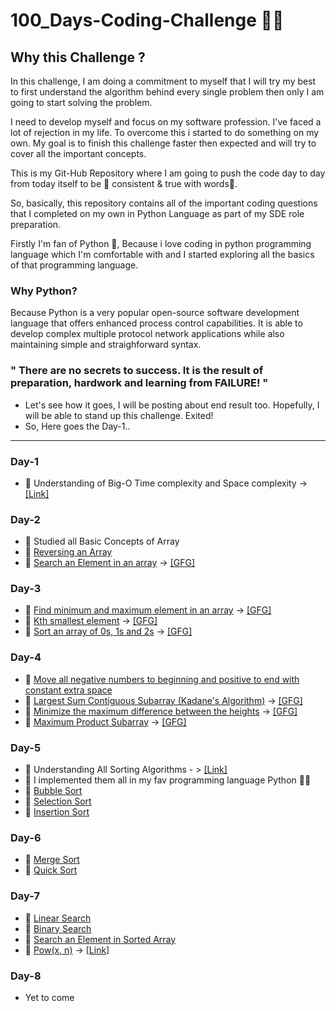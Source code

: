 # 100_Days-Coding-Challenge 👨‍💻

## Why this Challenge ?

In this challenge, I am doing a commitment to myself that I will try my best to first understand the algorithm behind every single problem then only I am going to start solving the problem.

I need to develop myself and focus on my software profession.  I've faced a lot of rejection in my life.  To overcome this i started to do something on my own. My goal is to finish this challenge faster then expected and will try to cover all the important concepts.

This is my Git-Hub Repository where I am going to push the code day to day from today itself to be 🎯 consistent & true with words🤗.

So, basically, this repository contains all of the important coding questions that I completed on my own in Python Language as part of my SDE role preparation.

Firstly I'm fan of Python 🐍, Because i love coding in python programming language which I'm comfortable with and I started exploring all the basics of that programming language.

### Why Python?
Because Python is a very popular open-source software development language that offers enhanced process control capabilities. It is able to develop complex multiple protocol network applications while also maintaining simple and straighforward syntax. 

### " There are no secrets to success. It is the result of preparation, hardwork and learning from FAILURE! "

- Let's see how it goes, I will be posting about end result too. Hopefully, I will be able to stand up this challenge. Exited!
- So, Here goes the Day-1..

---

### Day-1
- 📔 Understanding of Big-O Time complexity and Space complexity -> [[Link]](https://towardsdatascience.com/understanding-time-complexity-with-python-examples-2bda6e8158a7)

### Day-2 
- 📔 Studied all Basic Concepts of Array
- 📔 [Reversing an Array](https://github.com/TheThunderB0lt/100-Days_Challenge/blob/main/1.%20Arrays/1.%20Array_Reverse.py)
- 📔 [Search an Element in an array](https://github.com/TheThunderB0lt/100-Days_Challenge/blob/main/1.%20Arrays/2.%20Searching_Array.py) -> [[GFG]](https://practice.geeksforgeeks.org/problems/search-an-element-in-an-array-1587115621/1)

### Day-3
- 📔 [Find minimum and maximum element in an array](https://github.com/TheThunderB0lt/100-Days_Challenge/blob/main/1.%20Arrays/3.%20Find%20Min_Max.py) -> [[GFG]](https://practice.geeksforgeeks.org/problems/find-minimum-and-maximum-element-in-an-array4428/1/)
- 📔 [Kth smallest element](https://github.com/TheThunderB0lt/100-Days_Challenge/blob/main/1.%20Arrays/4.%20%20Kth%20smallest.py) -> [[GFG]](https://practice.geeksforgeeks.org/problems/kth-smallest-element5635/1/)
- 📔 [Sort an array of 0s, 1s and 2s](https://github.com/TheThunderB0lt/100-Days_Challenge/blob/main/1.%20Arrays/5.%20Sort%20an%20array%20of%200s%2C%201s%20and%202s.py) -> [[GFG]](https://practice.geeksforgeeks.org/problems/sort-an-array-of-0s-1s-and-2s4231/1/)

### Day-4
- 📔 [Move all negative numbers to beginning and positive to end with constant extra space](https://github.com/TheThunderB0lt/100-Days_Challenge/blob/main/1.%20Arrays/6.%20Move%20all%20negative%20numbers%20to%20beginning%20and%20positive%20to%20end%20with%20constant%20extra%20space.py)
- 📔 [Largest Sum Contiguous Subarray (Kadane's Algorithm)](https://github.com/TheThunderB0lt/100-Days_Challenge/blob/main/1.%20Arrays/7.%20Largest%20Sum%20Contiguous%20Subarray.py) -> [[GFG]](https://practice.geeksforgeeks.org/problems/kadanes-algorithm-1587115620/1)
- 📔 [Minimize the maximum difference between the heights](https://github.com/TheThunderB0lt/100-Days_Challenge/blob/main/1.%20Arrays/8.%20Minimize%20the%20maximum%20difference%20between%20the%20heights.py) -> [[GFG]](https://practice.geeksforgeeks.org/problems/minimize-the-heights-i/1)
- 📔 [Maximum Product Subarray](https://github.com/TheThunderB0lt/100-Days_Challenge/blob/main/1.%20Arrays/9.%20Maximum%20Product%20Subarray.py) -> [[GFG]](https://practice.geeksforgeeks.org/problems/maximum-product-subarray3604/1)

### Day-5
- 📔 Understanding All Sorting Algorithms - > [[Link]](https://towardsdatascience.com/sorting-algorithms-with-python-4ec7081d78a1)
- 📔 I implemented them all in my fav programming language Python 🤷‍♂️
- 📔 [Bubble Sort](https://github.com/TheThunderB0lt/100-Days_Challenge/blob/main/2.%20Sorting_Algorithms/1.%20Bubble_Sort.py)
- 📔 [Selection Sort](https://github.com/TheThunderB0lt/100-Days_Challenge/blob/main/2.%20Sorting_Algorithms/2.%20Selection_sort.py)
- 📔 [Insertion Sort](https://github.com/TheThunderB0lt/100-Days_Challenge/blob/main/2.%20Sorting_Algorithms/3.%20Insertion_sort.py)

### Day-6
- 📔 [Merge Sort](https://github.com/TheThunderB0lt/100-Days_Challenge/blob/main/2.%20Sorting_Algorithms/4.%20Merge_sort.py)
- 📔 [Quick Sort](https://github.com/TheThunderB0lt/100-Days_Challenge/blob/main/2.%20Sorting_Algorithms/5.%20Quick_sort.py)

### Day-7
- 📔 [Linear Search](https://github.com/TheThunderB0lt/100-Days_Challenge/blob/main/3.%20Searching/1.%20Linear_Search.py)
- 📔 [Binary Search](https://github.com/TheThunderB0lt/100-Days_Challenge/blob/main/3.%20Searching/2.%20Binary_Search.py)
- 📔 [Search an Element in Sorted Array](https://github.com/TheThunderB0lt/100-Days_Challenge/blob/main/3.%20Searching/3.%20Search%20an%20element%20in%20Sorted%20Array.py)
- 📔 [Pow(x, n)](https://github.com/TheThunderB0lt/100-Days_Challenge/blob/main/3.%20Searching/4.%20Pow(x%2C%20n).py) -> [[Link]](https://leetcode.com/problems/powx-n/)

### Day-8
- Yet to come